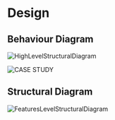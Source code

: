 # Design

## Behaviour Diagram

![HighLevelStructuralDiagram](https://user-images.githubusercontent.com/80394921/114744471-5a7af080-9d6b-11eb-9eea-a244baea7fe4.png)

![CASE STUDY](https://user-images.githubusercontent.com/80394921/114836525-63fa6c00-9df0-11eb-9ff6-602265b08320.png)



## Structural Diagram 

![FeaturesLevelStructuralDiagram](https://user-images.githubusercontent.com/80394921/114747162-29e88600-9d6e-11eb-9524-59b8e01f1f20.png)

